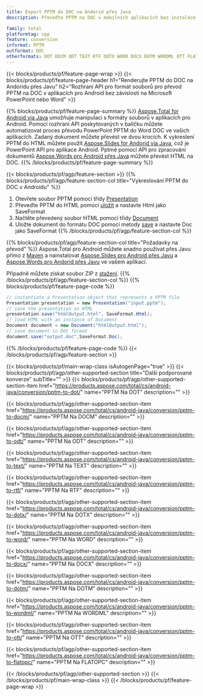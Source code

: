 ```yaml
---
title: Export PPTM do DOC na Andorid přes Java
description: Převeďte PPTM na DOC v mobilních aplikacích bez instalace jakéhokoli softwaru

family: total
platformtag: cpp
feature: conversion
informat: PPTM
outformat: DOC
otherformats: DOT DOCM ODT TEXT RTF DOTX WORD DOCX DOTM WORDML OTT FLATOPC
---
```

{{< blocks/products/pf/feature-page-wrap >}}
{{< blocks/products/pf/feature-page-header h1="Renderujte PPTM do DOC na Andoridu přes Javu" h2="Rozhraní API pro formát souborů pro převod PPTM na DOC v aplikacích pro Android bez závislosti na Microsoft PowerPoint nebo Word" >}}

{{% blocks/products/pf/feature-page-summary %}}
[Aspose.Total for Android via Java](https://products.aspose.com/total/android-java/) umožňuje manipulaci s formáty souborů v aplikacích pro Android. Pomocí rozhraní API poskytovaných v balíčku můžete automatizovat proces převodu PowerPoint PPTM do Word DOC ve vašich aplikacích.
Zadaný dokument můžete převést ve dvou krocích. K vykreslení PPTM do HTML můžete použít [Aspose.Slides for Andorid via Java](https://products.aspose.com/slides/android-java/), což je PowerPoint API pro aplikace Android. Pptmé pomocí API pro zpracování dokumentů [Aspose.Words pro Android přes Java](https://products.aspose.com/words/android-java/) můžete převést HTML na DOC. 
{{% /blocks/products/pf/feature-page-summary  %}}

{{< blocks/products/pf/agp/feature-section >}}
{{% blocks/products/pf/agp/feature-section-col title="Vykreslování PPTM do DOC v Androidu" %}}
1. Otevřete soubor PPTM pomocí třídy [Presentation](https://reference.aspose.com/slides/java/com.aspose.slides/Presentation)
2. Převeďte PPTM do HTML pomocí [uložit](https://reference.aspose.com/slides/java/com.aspose.slides/Presentation#save-java.lang.String-int-com.aspose.slides.ISaveOptions-) a nastavte Html jako SaveFormat
3. Načtěte převedený soubor HTML pomocí třídy [Document](https://reference.aspose.com/words/java/com.aspose.words/Document)
4. Uložte dokument do formátu DOC pomocí metody [save](https://reference.aspose.com/words/java/com.aspose.words/Document#save(java.lang.String,int)) a nastavte Doc jako SaveFormat
{{% /blocks/products/pf/agp/feature-section-col %}}

{{% blocks/products/pf/agp/feature-section-col title="Požadavky na převod" %}}
Aspose.Total pro Android můžete snadno používat přes Javu přímo z [Maven](https://repository.aspose.com/webapp/#/artifacts/browse/tree/General/repo/com/aspose/aspose-total) a nainstalovat [Aspose.Slides pro Android přes Javu](https://docs.aspose.com/slides/androidjava/install-aspose-slides-for-android-via-java/) a [Aspose.Words pro Andorid přes Javu](https://docs.aspose.com/words/java/install-aspose-words-for-android-via-java/#install-asposewords-for-android-via-java-from-maven-repository) ve vašem aplikací.

Případně můžete získat soubor ZIP z [stažení](https://downloads.aspose.com/total/androidjava).
{{% /blocks/products/pf/agp/feature-section-col %}}
{{% blocks/products/pf/feature-page-code %}}
```cs
// instantiate a Presentation object that represents a PPTM file
Presentation presentation = new Presentation("input.pptm");
// save the presentation as HTML
presentation.save("htmlOutput.html", SaveFormat.Html);
// load HTML with an instance of Document
Document document = new Document("htmlOutput.html");
// save document in DOC format
document.save("output.doc",SaveFormat.Doc);   
```

{{% /blocks/products/pf/feature-page-code %}}
{{< /blocks/products/pf/agp/feature-section >}}

{{< blocks/products/pf/main-wrap-class isAutogenPage="true" >}}
{{< blocks/products/pf/agp/other-supported-section title="Další podporované konverze" subTitle="" >}}
{{< blocks/products/pf/agp/other-supported-section-item href="https://products.aspose.com/total/cs/android-java/conversion/pptm-to-dot/" name="PPTM Na DOT" description="" >}}

{{< blocks/products/pf/agp/other-supported-section-item href="https://products.aspose.com/total/cs/android-java/conversion/pptm-to-docm/" name="PPTM Na DOCM" description="" >}}

{{< blocks/products/pf/agp/other-supported-section-item href="https://products.aspose.com/total/cs/android-java/conversion/pptm-to-odt/" name="PPTM Na ODT" description="" >}}

{{< blocks/products/pf/agp/other-supported-section-item href="https://products.aspose.com/total/cs/android-java/conversion/pptm-to-text/" name="PPTM Na TEXT" description="" >}}

{{< blocks/products/pf/agp/other-supported-section-item href="https://products.aspose.com/total/cs/android-java/conversion/pptm-to-rtf/" name="PPTM Na RTF" description="" >}}

{{< blocks/products/pf/agp/other-supported-section-item href="https://products.aspose.com/total/cs/android-java/conversion/pptm-to-dotx/" name="PPTM Na DOTX" description="" >}}

{{< blocks/products/pf/agp/other-supported-section-item href="https://products.aspose.com/total/cs/android-java/conversion/pptm-to-word/" name="PPTM Na WORD" description="" >}}

{{< blocks/products/pf/agp/other-supported-section-item href="https://products.aspose.com/total/cs/android-java/conversion/pptm-to-docx/" name="PPTM Na DOCX" description="" >}}

{{< blocks/products/pf/agp/other-supported-section-item href="https://products.aspose.com/total/cs/android-java/conversion/pptm-to-dotm/" name="PPTM Na DOTM" description="" >}}

{{< blocks/products/pf/agp/other-supported-section-item href="https://products.aspose.com/total/cs/android-java/conversion/pptm-to-wordml/" name="PPTM Na WORDML" description="" >}}

{{< blocks/products/pf/agp/other-supported-section-item href="https://products.aspose.com/total/cs/android-java/conversion/pptm-to-ott/" name="PPTM Na OTT" description="" >}}

{{< blocks/products/pf/agp/other-supported-section-item href="https://products.aspose.com/total/cs/android-java/conversion/pptm-to-flatopc/" name="PPTM Na FLATOPC" description="" >}}


{{< /blocks/products/pf/agp/other-supported-section >}}
{{< /blocks/products/pf/main-wrap-class >}}
{{< /blocks/products/pf/feature-page-wrap >}}
